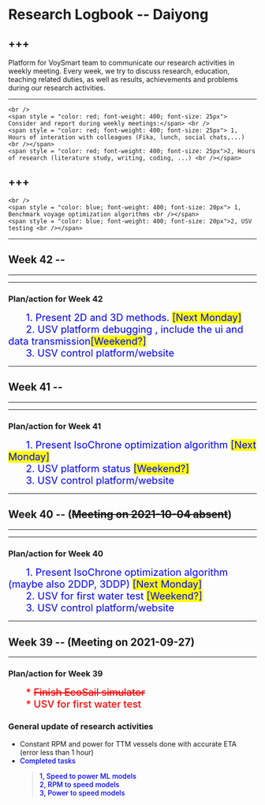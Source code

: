 # Research Logbook -- Daiyong

+++
---
Platform for VoySmart team to communicate our research activities in weekly meeting. Every week, we try to discuss research, education, teaching related duties, as well as results, achievements and problems during our research activities.

---


```{admonition}  <span style = "color: red; font-weight: 600; font-size: 25px">PhD study KPI</span>
<br />
<span style = "color: red; font-weight: 400; font-size: 25px"> Consider and report during weekly meetings:</span> <br />
<span style = "color: red; font-weight: 400; font-size: 25px"> 1, Hours of interation with colleagues (Fika, lunch, social chats,...)   <br /></span>
<span style = "color: red; font-weight: 400; font-size: 25px">2, Hours of research (literature study, writing, coding, ...) <br /></span>
```

+++
---

```{admonition}  <span style = "color: blue; font-weight: 500; font-size: 25px">Urgent research duties</span>
<br />
<span style = "color: blue; font-weight: 400; font-size: 20px"> 1, Benchmark voyage optimization algorithms <br /></span>
<span style = "color: blue; font-weight: 400; font-size: 20px">2, USV testing <br /></span>

```


***
## Week 42 -- 

---
***

### Plan/action for Week 42
    
$\qquad$  <span style = "font-weight: 400; font-size: 20px; color: blue">1. Present 2D and 3D methods.  <span style = "background: yellow">[Next Monday]<br /> </span></span>
$\qquad$  <span style = "font-weight: 400; font-size: 20px; color: blue">2. USV platform debugging , include the ui and data transmission<span style = "background: yellow">[Weekend?]<br /></span></span>
$\qquad$  <span style = "font-weight: 400; font-size: 20px; color: blue">3. USV control platform/website <br /></span>






***
## Week 41 -- 

---
***

### Plan/action for Week 41
    
$\qquad$  <span style = "font-weight: 400; font-size: 20px; color: blue">1. Present IsoChrone  optimization algorithm  <span style = "background: yellow">[Next Monday]<br /> </span></span>
$\qquad$  <span style = "font-weight: 400; font-size: 20px; color: blue">2. USV platform status <span style = "background: yellow">[Weekend?]<br /></span></span>
$\qquad$  <span style = "font-weight: 400; font-size: 20px; color: blue">3. USV control platform/website <br /></span>




***
## Week 40 -- (<strike>Meeting on 2021-10-04 absent</strike>) 

---
***

### Plan/action for Week 40
    
$\qquad$  <span style = "font-weight: 400; font-size: 20px; color: blue">1. Present IsoChrone  optimization algorithm (maybe also 2DDP, 3DDP) <span style = "background: yellow">[Next Monday]<br /> </span></span>
$\qquad$  <span style = "font-weight: 400; font-size: 20px; color: blue">2. USV for first water test <span style = "background: yellow">[Weekend?]<br /></span></span>
$\qquad$  <span style = "font-weight: 400; font-size: 20px; color: blue">3. USV control platform/website <br /></span>

    



***
## Week 39 -- (Meeting on 2021-09-27)
---

### Plan/action for Week 39

$\qquad$ <span style = "font-weight: 500; font-size: 20px; color: red">* <strike>Finish EcoSail simulator</strike> <br /> </span>
$\qquad$ <span style = "font-weight: 500; font-size: 20px; color: red">* USV for first water test <br /></span>



### General update of research activities

* Constant RPM and power for TTM vessels done with accurate ETA (error less than 1 hour)
* <span style = "color: blue; font-weight: 500">Completed tasks </span>
    > <span style = "color: blue; font-weight: 500">1, Speed to power ML models <br />  </span>
    > <span style = "color: blue; font-weight: 500">2, RPM to speed models <br />  </span>
    > <span style = "color: blue; font-weight: 500">3, Power to speed models <br />  </span>

